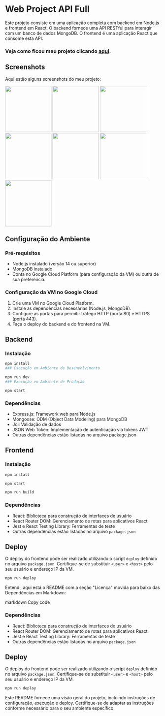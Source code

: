 # Web Project API Full

Este projeto consiste em uma aplicação completa com backend em Node.js e frontend em React. O backend fornece uma API RESTful para interagir com um banco de dados MongoDB. O frontend é uma aplicação React que consome esta API.

### Veja como ficou meu projeto clicando [aqui](https://www.maikoncorreaaround.mooo.com).


## Screenshots

Aqui estão alguns screenshots do meu projeto:

<img src="https://github.com/MaikonCorrea/web_project_api_full/assets/121962633/3a6fbf2a-079f-4a71-87db-994acb469f42" width="150" height="150">

<img src="https://github.com/MaikonCorrea/web_project_api_full/assets/121962633/58eb39aa-3aaa-45f0-8a3b-a2b7f81f4f86" width="150" height="150">

<img src="https://github.com/MaikonCorrea/web_project_api_full/assets/121962633/983fc857-8454-4c2a-8d58-7fc06bba3b4a" width="150" height="150">

<img src="https://github.com/MaikonCorrea/web_project_api_full/assets/121962633/db8239ac-8d02-480d-b2c3-899966816432" width="150" height="150">

<img src="https://github.com/MaikonCorrea/web_project_api_full/assets/121962633/db49a2bf-33b2-4c2c-95e1-e36dd7b07131" width="150" height="150">

<img src="https://github.com/MaikonCorrea/web_project_api_full/assets/121962633/826c6f05-1ec4-4c29-8c84-835714d8084b" width="150" height="150">

<img src="https://github.com/MaikonCorrea/web_project_api_full/assets/121962633/84150343-136a-4725-abc9-6931ba9a4cf8" width="150" height="150">








## Configuração do Ambiente

### Pré-requisitos

- Node.js instalado (versão 14 ou superior)
- MongoDB instalado
- Conta no Google Cloud Platform (para configuração da VM) ou outra de sua preferência.

### Configuração da VM no Google Cloud

1. Crie uma VM no Google Cloud Platform.
2. Instale as dependências necessárias (Node.js, MongoDB).
3. Configure as portas para permitir tráfego HTTP (porta 80) e HTTPS (porta 443).
4. Faça o deploy do backend e do frontend na VM.

## Backend

### Instalação

```bash
npm install
### Execução em Ambiente de Desenvolvimento

npm run dev
### Execução em Ambiente de Produção

npm start

````

### Dependências
- Express.js: Framework web para Node.js
- Mongoose: ODM (Object Data Modeling) para MongoDB
- Joi: Validação de dados
- JSON Web Token: Implementação de autenticação via tokens JWT
- Outras dependências estão listadas no arquivo package.json

## Frontend

### Instalação

```bash
npm install

npm start

npm run build
````


### Dependências

- React: Biblioteca para construção de interfaces de usuário
- React Router DOM: Gerenciamento de rotas para aplicativos React
- Jest e React Testing Library: Ferramentas de teste
- Outras dependências estão listadas no arquivo `package.json`

## Deploy

O deploy do frontend pode ser realizado utilizando o script `deploy` definido no arquivo `package.json`. Certifique-se de substituir `<user>` e `<host>` pelo seu usuário e endereço IP da VM.

```bash
npm run deploy
````


Entendi, aqui está o README com a seção "Licença" movida para baixo das Dependências em Markdown:

markdown
Copy code
### Dependências

- React: Biblioteca para construção de interfaces de usuário
- React Router DOM: Gerenciamento de rotas para aplicativos React
- Jest e React Testing Library: Ferramentas de teste
- Outras dependências estão listadas no arquivo `package.json`

## Deploy

O deploy do frontend pode ser realizado utilizando o script `deploy` definido no arquivo `package.json`. Certifique-se de substituir `<user>` e `<host>` pelo seu usuário e endereço IP da VM.

```bash
npm run deploy

```

Este README fornece uma visão geral do projeto, incluindo instruções de configuração, execução e deploy. Certifique-se de adaptar as instruções conforme necessário para o seu ambiente específico.
